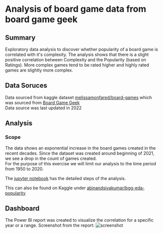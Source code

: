 # Analysis of board game data from board game geek

## Summary

Exploratory data analysis to discover whether popularity of a board game is correlated with it's complexity.
The analysis shows that there is a slight positive correlation between Complexity and the Popularity (based on Ratings).
More complex games tend to be rated higher and highly rated games are slightly more complex.

## Data Soruces
Data sourced from kaggle dataset [melissamonfared/board-games][data_source] which was sourced from [Board Game Geek][bgg_website]  
Data source was last updated in 2022

[bgg_website]: https://boardgamegeek.com
[data_source]: https://www.kaggle.com/datasets/melissamonfared/board-games/data

## Analysis   
### Scope   
The data shows an exponential increase in the board games created in the recent decades. Since the dataset was created around beginning of 2021, we see a drop in the count of games created.   
For the purpose of this exercise we will limit our analysis to the time period from 1950 to 2020.

The [jupyter notebook](./bgg_eda_popularity.ipynb) has the detailed steps of the analysis.  

This can also be found on Kaggle under [abinandsivakumar/bgg-eda-popularity](https://www.kaggle.com/code/abinandsivakumar/bgg-eda-popularity)

## Dashboard  
The Power BI report was created to visualize the correlation for a specific year or a range. 
Screenshot from the report:
![screenshot](https://github.com/user-attachments/assets/f919130a-fec2-46b4-a690-43cf4535efd6)